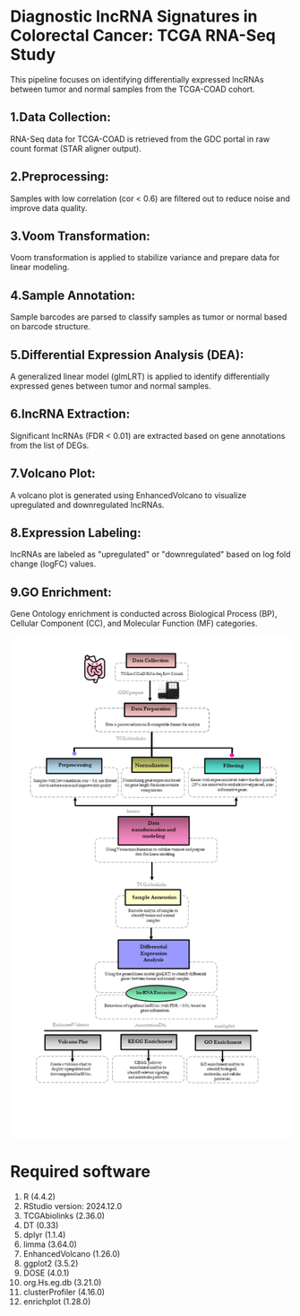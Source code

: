 # Diagnostic lncRNA Signatures in Colorectal Cancer:  TCGA RNA-Seq Study
This pipeline focuses on identifying differentially expressed lncRNAs between tumor and normal samples from the TCGA-COAD cohort. 


## 1.Data Collection: 
RNA-Seq data for TCGA-COAD is retrieved from the GDC portal in raw count format (STAR aligner output).

## 2.Preprocessing: 
Samples with low correlation (cor < 0.6) are filtered out to reduce noise and improve data quality.

## 3.Voom Transformation: 
Voom transformation is applied to stabilize variance and prepare data for linear modeling.

## 4.Sample Annotation: 
Sample barcodes are parsed to classify samples as tumor or normal based on barcode structure.

## 5.Differential Expression Analysis (DEA): 
A generalized linear model (glmLRT) is applied to identify differentially expressed genes between tumor and normal samples.

## 6.lncRNA Extraction: 
Significant lncRNAs (FDR < 0.01) are extracted based on gene annotations from the list of DEGs.

## 7.Volcano Plot: 
A volcano plot is generated using EnhancedVolcano to visualize upregulated and downregulated lncRNAs.

## 8.Expression Labeling: 
lncRNAs are labeled as "upregulated" or "downregulated" based on log fold change (logFC) values.

## 9.GO Enrichment: 
Gene Ontology enrichment is conducted across Biological Process (BP), Cellular Component (CC), and Molecular Function (MF) categories.

![Colorectal Cancer Analysis](images/image.png)

# Required software
1. R (4.4.2)
2. RStudio version: 2024.12.0
3. TCGAbiolinks (2.36.0)
4. DT (0.33)
5. dplyr (1.1.4)
6. limma (3.64.0)
7. EnhancedVolcano (1.26.0)
8. ggplot2 (3.5.2)
9. DOSE (4.0.1)
10. org.Hs.eg.db (3.21.0)
11. clusterProfiler (4.16.0)
12. enrichplot (1.28.0)
    
